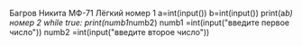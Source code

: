 Багров Никита МФ-71 Лёгкий
номер 1
a=int(input())
b=int(input())
print(a*b)
номер 2
while true:
print(numb1*numb2)
numb1 =int(input("введите первое число"))
numb2 =int(input("введите второе число"))
